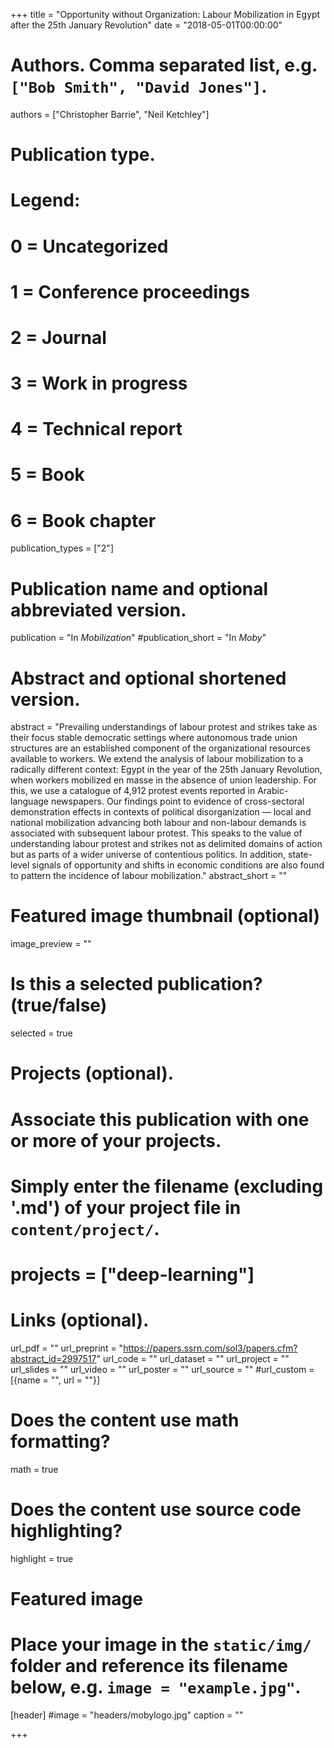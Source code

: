 +++
title = "Opportunity without Organization: Labour Mobilization in Egypt after the 25th January Revolution"
date = "2018-05-01T00:00:00"

# Authors. Comma separated list, e.g. `["Bob Smith", "David Jones"]`.
authors = ["Christopher Barrie", "Neil Ketchley"]

# Publication type.
# Legend:
# 0 = Uncategorized
# 1 = Conference proceedings
# 2 = Journal
# 3 = Work in progress
# 4 = Technical report
# 5 = Book
# 6 = Book chapter
publication_types = ["2"]

# Publication name and optional abbreviated version.
publication = "In *Mobilization*"
#publication_short = "In *Moby*"

# Abstract and optional shortened version.
abstract = "Prevailing understandings of labour protest and strikes take as their focus stable democratic settings where autonomous trade union structures are an established component of the organizational resources available to workers. We extend the analysis of labour mobilization to a radically different context: Egypt in the year of the 25th January Revolution, when workers mobilized en masse in the absence of union leadership. For this, we use a catalogue of 4,912 protest events reported in Arabic-language newspapers. Our findings point to evidence of cross-sectoral demonstration effects in contexts of political disorganization — local and national mobilization advancing both labour and non-labour demands is associated with subsequent labour protest. This speaks to the value of understanding labour protest and strikes not as delimited domains of action but as parts of a wider universe of contentious politics. In addition, state-level signals of opportunity and shifts in economic conditions are also found to pattern the incidence of labour mobilization."
abstract_short = ""

# Featured image thumbnail (optional)
image_preview = ""

# Is this a selected publication? (true/false)
selected = true

# Projects (optional).
#   Associate this publication with one or more of your projects.
#   Simply enter the filename (excluding '.md') of your project file in `content/project/`.
# projects = ["deep-learning"]

# Links (optional).
url_pdf = ""
url_preprint = "https://papers.ssrn.com/sol3/papers.cfm?abstract_id=2997517"
url_code = ""
url_dataset = ""
url_project = ""
url_slides = ""
url_video = ""
url_poster = ""
url_source = ""
#url_custom = [{name = "", url = ""}]

# Does the content use math formatting?
math = true

# Does the content use source code highlighting?
highlight = true

# Featured image
# Place your image in the `static/img/` folder and reference its filename below, e.g. `image = "example.jpg"`.
[header]
#image = "headers/mobylogo.jpg"
caption = ""

+++